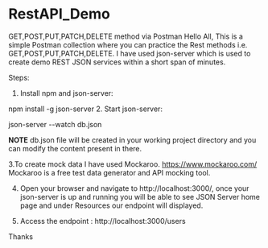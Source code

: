 # RestAPI_Demo
GET,POST,PUT,PATCH,DELETE method via Postman
Hello All,
This is a simple Postman collection where you can practice the Rest methods i.e. GET,POST,PUT,PATCH,DELETE.
I have used json-server which is used to create demo REST JSON services within a short span of minutes.

Steps:
1. Install npm and json-server:

npm install -g json-server
2. Start json-server:

json-server --watch db.json

**NOTE** 
db.json file will be created in your working project directory and you can modify the content present in there.

3.To create mock data I have used Mockaroo.
https://www.mockaroo.com/
Mockaroo is a free test data generator and API mocking tool.

4. Open your browser and navigate to http://localhost:3000/, once your json-server is up and running you will be able to see JSON Server home page 
and under Resources our endpoint will displayed.

5. Access the endpoint : http://localhost:3000/users

Thanks
